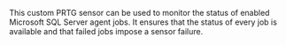 This custom PRTG sensor can be used to monitor the status of enabled Microsoft SQL Server agent jobs. It ensures that the status of every job is available and that failed jobs impose a sensor failure.